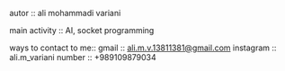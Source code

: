 autor :: ali mohammadi variani

main activity :: AI, socket programming


ways to contact to me::
gmail :: ali.m.v.13811381@gmail.com
instagram :: ali.m_variani
number :: +989109879034
